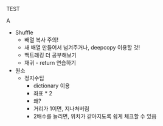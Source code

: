 TEST

A

* Shuffle
  * 배열 복사 주의!
  * 새 배열 만들어서 넘겨주거나, deepcopy 이용할 것!
  * 백트래킹 더 공부해보기
  * 재귀 - return 연습하기
* 원소
  * 정지수팁
    * dictionary 이용
    * 좌표 * 2 
    * 왜?
    * 거리가 1이면, 지나쳐버림
    * 2배수를 늘리면, 위치가 같아지도록 쉽게 체크할 수 있음